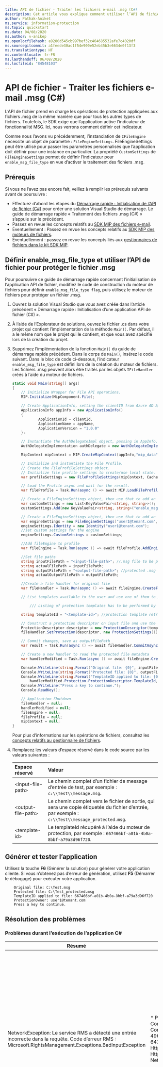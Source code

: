 ```yaml
---
title: API de fichier - Traiter les fichiers e-mail .msg (C#)
description: Cet article vous explique comment utiliser l’API de fichier SDK MIP pour traiter les fichiers .msg.
author: Pathak-Aniket
ms.service: information-protection
ms.topic: quickstart
ms.date: 04/08/2020
ms.author: v-anikep
ms.openlocfilehash: a9280d545cb997bef32c464685532afe7c4020df
ms.sourcegitcommit: a1feede30ac1f54e900e52eb45b3e6634e0f13f3
ms.translationtype: HT
ms.contentlocale: fr-FR
ms.lasthandoff: 06/08/2020
ms.locfileid: "84548103"
---
```

# <a name="file-api---process-email-msg-files-c"></a>API de fichier - Traiter les fichiers e-mail .msg (C#)

L’API de fichier prend en charge les opérations de protection appliquées aux fichiers .msg de la même manière que pour tous les autres types de fichiers. Toutefois, le SDK exige que l’application active l’indicateur de fonctionnalité MSG. Ici, nous verrons comment définir cet indicateur.

Comme nous l’avons vu précédemment, l’instanciation de `IFileEngine` nécessite un objet de paramètre : `FileEngineSettings`. FileEngineSettings peut être utilisé pour passer les paramètres personnalisés que l’application doit définir pour une instance en particulier. La propriété `CustomSettings` de `FileEngineSettings` permet de définir l’indicateur pour `enable_msg_file_type` en vue d’activer le traitement des fichiers .msg.

## <a name="prerequisites"></a>Prérequis

Si vous ne l’avez pas encore fait, veillez à remplir les prérequis suivants avant de poursuivre :

- Effectuez d’abord les étapes du [Démarrage rapide : Initialisation de l’API de fichier (C#)](quick-app-initialization-csharp.md) pour créer une solution Visual Studio de démarrage. Le guide de démarrage rapide « Traitement des fichiers .msg (C#) » s’appuie sur le précédent.
- Passez en revue les concepts relatifs au [SDK MIP des fichiers e-mail](concept-email-cpp.md).
- Éventuellement : Passez en revue les concepts relatifs au [SDK MIP des moteurs de fichiers](concept-profile-engine-file-engine-cpp.md).
- Éventuellement : passez en revue les concepts liés aux [gestionnaires de fichiers dans le kit SDK MIP](concept-handler-file-cpp.md).

## <a name="set-enable_msg_file_type-and-use-file-api-for-protecting-msg-file"></a>Définir enable_msg_file_type et utiliser l’API de fichier pour protéger le fichier .msg

Pour poursuivre ce guide de démarrage rapide concernant l’initialisation de l’application API de fichier, modifiez le code de construction du moteur de fichiers pour définir `enable_msg_file_type flag`, puis utilisez le moteur de fichiers pour protéger un fichier .msg.

1. Ouvrez la solution Visual Studio que vous avez créée dans l’article précédent « Démarrage rapide : Initialisation d’une application API de fichier (C#) ».

2. À l’aide de l’Explorateur de solutions, ouvrez le fichier .cs dans votre projet qui contient l’implémentation de la méthode `Main()`. Par défaut, il a le même nom que le projet qui le contient, et que vous avez spécifié lors de la création du projet.

3. Supprimez l’implémentation de la fonction `Main()` du guide de démarrage rapide précédent. Dans le corps de `Main()`, insérez le code suivant. Dans le bloc de code ci-dessous, l’indicateur `enable_msg_file_type` est défini lors de la création du moteur de fichiers. Les fichiers .msg peuvent alors être traités par les objets `IFileHandler` créés à l’aide du moteur de fichiers.

    ```csharp
    static void Main(string[] args)
    {
        // Initialize Wrapper for File API operations.
        MIP.Initialize(MipComponent.File);

        // Create ApplicationInfo, setting the clientID from Azure AD App Registration as the ApplicationId.
        ApplicationInfo appInfo = new ApplicationInfo()
        {
                ApplicationId = clientId,
                ApplicationName = appName,
                ApplicationVersion = "1.0.0"
        };

        // Instantiate the AuthDelegateImpl object, passing in AppInfo.
        AuthDelegateImplementation authDelegate = new AuthDelegateImplementation(appInfo);

        MipContext mipContext = MIP.CreateMipContext(appInfo,"mip_data",LogLevel.Trace,null,null);

        // Initialize and instantiate the File Profile.
        // Create the FileProfileSettings object.
        // Initialize file profile settings to create/use local state.
        var profileSettings = new FileProfileSettings(mipContext, CacheStorageType.OnDiskEncrypted, new ConsentDelegateImplementation());

        // Load the Profile async and wait for the result.
        var fileProfile = Task.Run(async () => await MIP.LoadFileProfileAsync(profileSettings)).Result;

        // Create a FileEngineSettings object, then use that to add an engine to the profile.
        var customSettings = new List<KeyValuePair<string, string>>();
        customSettings.Add(new KeyValuePair<string, string>("enable_msg_file_type", "true"));

        // Create a FileEngineSettings object, then use that to add an engine to the profile.
        var engineSettings = new FileEngineSettings("user1@tenant.com", authDelegate, "", "en-US");
        engineSettings.Identity = new Identity("user1@tenant.com");
        //set custom settings for the engine
        engineSettings.CustomSettings = customSettings;

        //Add fileEngine to profile
        var fileEngine = Task.Run(async () => await fileProfile.AddEngineAsync(engineSettings)).Result;

        //Set file paths
        string inputFilePath = "<input-file-path>"; //.msg file to be protected
        string actualFilePath = inputFilePath;
        string outputFilePath = "<output-file-path>"; //protected .msg file
        string actualOutputFilePath = outputFilePath;

        //Create a file handler for original file
        var fileHandler = Task.Run(async () => await fileEngine.CreateFileHandlerAsync(inputFilePath, actualFilePath, true)).Result;

        // List templates available to the user and use one of them to protect the mail file.

            /// Listing of protection templates has to be performed by creating protection engine as described in protection quick start

        string templateId = "<template-id>"; //protection template retrieved using protection engine

        // Construct a protection descriptor on input file and use the same to set protection to the file
        ProtectionDescriptor descriptor = new ProtectionDescriptor(templateId);
        fileHandler.SetProtection(descriptor, new ProtectionSettings());

        // Commit changes, save as outputFilePath
        var result = Task.Run(async () => await fileHandler.CommitAsync(outputFilePath)).Result;

        // Create a new handler to read the protected file metadata
        var handlerModified = Task.Run(async () => await fileEngine.CreateFileHandlerAsync(outputFilePath, actualOutputFilePath, true)).Result;

        Console.WriteLine(string.Format("Original file: {0}", inputFilePath));
        Console.WriteLine(string.Format("Protected file: {0}", outputFilePath));
        Console.WriteLine(string.Format("TemplateID applied to file: {0} \r\nProtectionOwner: {1}", 
            handlerModified.Protection.ProtectionDescriptor.TemplateId,handlerModified.Protection.Owner));
        Console.WriteLine("Press a key to continue.");
        Console.ReadKey();

        // Application Shutdown
        fileHandler = null;
        handlerModified = null;
        fileEngine = null;
        fileProfile = null;
        mipContext = null;
    }

    ```

    Pour plus d’informations sur les opérations de fichiers, consultez les [concepts relatifs au gestionnaire de fichiers](concept-handler-file-cpp.md).

4. Remplacez les valeurs d’espace réservé dans le code source par les valeurs suivantes :

   | Espace réservé | Valeur |
   |:----------- |:----- |
   | \<input-file-path\> | Le chemin complet d’un fichier de message d’entrée de test, par exemple : `c:\\Test\\message.msg`. |
   | \<output-file-path\> | Le chemin complet vers le fichier de sortie, qui sera une copie étiquetée du fichier d’entrée, par exemple : `c:\\Test\\message_protected.msg`. |
   | \<template-id\> | Le templateId récupéré à l’aide du moteur de protection, par exemple : `667466bf-a01b-4b0a-8bbf-a79a3d96f720`. |

## <a name="build-and-test-the-application"></a>Générer et tester l’application

Utilisez la touche **F6** (Générer la solution) pour générer votre application cliente. Si vous n’obtenez pas d’erreur de génération, utilisez **F5** (Démarrer le débogage) pour exécuter votre application.

```Console
    Original file: C:\Test.msg
    Protected file: C:\Test_protected.msg
    TemplateID applied to file: 667466bf-a01b-4b0a-8bbf-a79a3d96f720
    ProtectionOwner: user1@tenant.com
    Press a key to continue.
```

## <a name="troubleshooting"></a>Résolution des problèmes

### <a name="problems-during-execution-of-c-application"></a>Problèmes durant l’exécution de l’application C#

| Résumé | Message d'erreur | Solution |
|---------|---------------|----------|
| NetworkException: Le service RMS a détecté une entrée incorrecte dans la requête. Code d’erreur RMS : Microsoft.RightsManagement.Exceptions.BadInputException | * Parameter Both TemplateId and Policy cannot be null is invalid., CorrelationId=f265b189-ebf6-4b30-a191-41539cdff215, CorrelationId.Description=FileHandler, HttpRequest.Id=04990d53-cf12-4969-9c80-06e365b312f2;d5fb4794-ac84-4445-abc6-647e41df62b2, HttpRequest.SanitizedUrl=https://api.aadrm.com/my/v2/publishinglicenses, HttpResponse.StatusCode=400, NetworkError.Category=FailureResponseCode* | Si votre projet a été généré sans problème, mais que vous voyez une sortie similaire sur la gauche, il est probable que votre templateID ne soit pas valide. Revenez au bloc de code pour corriger l’ID du modèle de protection, puis regénérez et retestez le projet. |
| TemplateNotFoundException | *Unrecognized template ID., CorrelationId=abb2ef59-ad09-4aa0-b731-f59a92711dad, CorrelationId.Description=FileHandler, HttpRequest.Id=8c688752-ccd2-4dca-ace3-b67b44176689;78538a57-a9fd-4717-8924-33581a04598b* | Si votre projet a été généré sans problème, mais que vous voyez une sortie similaire sur la gauche, il est probable que votre templateID ne soit pas valide. Revenez au bloc de code pour corriger l’ID du modèle de protection, puis regénérez et retestez le projet. |